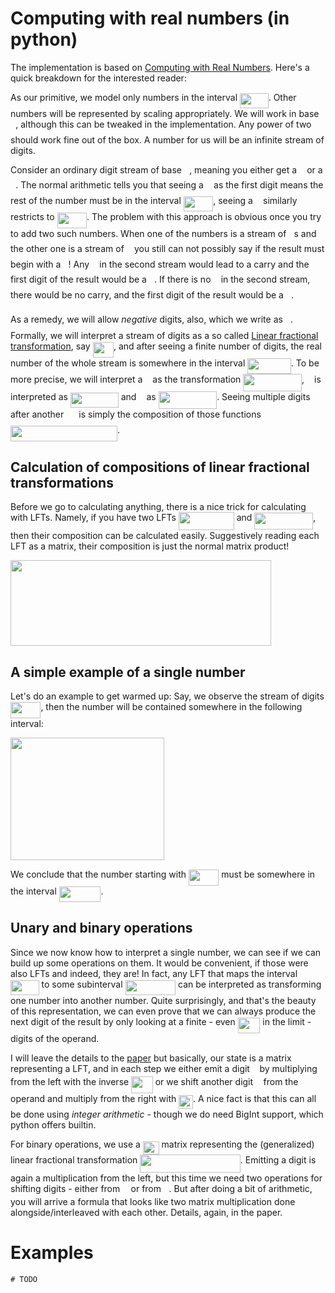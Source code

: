 # Computing with real numbers (in python)

The implementation is based on [Computing with Real Numbers][1]. Here's a quick breakdown for
the interested reader:

As our primitive, we model only numbers in the interval <img src="/svgs/43ca5ad9e1f094a31392f860ef481e5c.svg" align=middle width=45.66218414999998pt height=24.65753399999998pt/>. Other numbers will be represented
by scaling appropriately. We will work in base <img src="/svgs/76c5792347bb90ef71cfbace628572cf.svg" align=middle width=8.219209349999991pt height=21.18721440000001pt/>, although this can be tweaked in the implementation.
Any power of two should work fine out of the box. A number for us will be an infinite stream of digits.

Consider an ordinary digit stream of base <img src="/svgs/76c5792347bb90ef71cfbace628572cf.svg" align=middle width=8.219209349999991pt height=21.18721440000001pt/>, meaning you either get a <img src="/svgs/29632a9bf827ce0200454dd32fc3be82.svg" align=middle width=8.219209349999991pt height=21.18721440000001pt/> or a <img src="/svgs/034d0a6be0424bffe9a6e7ac9236c0f5.svg" align=middle width=8.219209349999991pt height=21.18721440000001pt/>. The normal arithmetic
tells you that seeing a <img src="/svgs/29632a9bf827ce0200454dd32fc3be82.svg" align=middle width=8.219209349999991pt height=21.18721440000001pt/> as the first digit means the rest of the number must be in the interval <img src="/svgs/616b42c56c829ade05e78d7e21bbd101.svg" align=middle width=47.48867639999999pt height=24.65753399999998pt/>,
seeing a <img src="/svgs/034d0a6be0424bffe9a6e7ac9236c0f5.svg" align=middle width=8.219209349999991pt height=21.18721440000001pt/> similarly restricts to <img src="/svgs/c3b36e706022f485d4e484b9889bf969.svg" align=middle width=47.48867639999999pt height=24.65753399999998pt/>. The problem with this approach is obvious once you try
to add two such numbers. When one of the numbers is a stream of <img src="/svgs/034d0a6be0424bffe9a6e7ac9236c0f5.svg" align=middle width=8.219209349999991pt height=21.18721440000001pt/>s and the other one is a stream of <img src="/svgs/29632a9bf827ce0200454dd32fc3be82.svg" align=middle width=8.219209349999991pt height=21.18721440000001pt/> you
still can not possibly say if the result must begin with a <img src="/svgs/034d0a6be0424bffe9a6e7ac9236c0f5.svg" align=middle width=8.219209349999991pt height=21.18721440000001pt/>! Any <img src="/svgs/034d0a6be0424bffe9a6e7ac9236c0f5.svg" align=middle width=8.219209349999991pt height=21.18721440000001pt/> in the second stream would lead to
a carry and the first digit of the result would be a <img src="/svgs/034d0a6be0424bffe9a6e7ac9236c0f5.svg" align=middle width=8.219209349999991pt height=21.18721440000001pt/>. If there is no <img src="/svgs/034d0a6be0424bffe9a6e7ac9236c0f5.svg" align=middle width=8.219209349999991pt height=21.18721440000001pt/> in the second stream, there would be
no carry, and the first digit of the result would be a <img src="/svgs/29632a9bf827ce0200454dd32fc3be82.svg" align=middle width=8.219209349999991pt height=21.18721440000001pt/>.

As a remedy, we will allow *negative* digits, also, which we write as <img src="/svgs/6c1a1040199f9f849926e89ad86ae1ec.svg" align=middle width=8.219209349999991pt height=25.698634500000015pt/>.
Formally, we will interpret a stream of digits as a so called [Linear fractional transformation][2], say <img src="/svgs/bc8afb5802dbe3a960f6436ffa035ed4.svg" align=middle width=33.36766454999999pt height=24.65753399999998pt/>,
and after seeing a finite number of digits, the real number of the whole stream is somewhere in the interval
<img src="/svgs/3e1572360e205694afb6ed150ea65c6f.svg" align=middle width=69.63485924999999pt height=24.65753399999998pt/>. To be more precise, we will interpret a <img src="/svgs/6c1a1040199f9f849926e89ad86ae1ec.svg" align=middle width=8.219209349999991pt height=25.698634500000015pt/> as the transformation
<img src="/svgs/334ca11295fd8292f5d77245cadfe4e1.svg" align=middle width=93.67356405pt height=27.77565449999998pt/>, <img src="/svgs/29632a9bf827ce0200454dd32fc3be82.svg" align=middle width=8.219209349999991pt height=21.18721440000001pt/> is interpreted as <img src="/svgs/63386a56e9b7ec91d93476d499ac9fa0.svg" align=middle width=76.84699604999999pt height=24.65753399999998pt/> and <img src="/svgs/034d0a6be0424bffe9a6e7ac9236c0f5.svg" align=middle width=8.219209349999991pt height=21.18721440000001pt/> as <img src="/svgs/79f73098b6ce10ef15968e9fd1fea95b.svg" align=middle width=93.49091729999999pt height=27.77565449999998pt/>.
Seeing multiple digits after another <img src="/svgs/465a8cd3ee4c5ce3061192c40af6d51a.svg" align=middle width=16.21010159999999pt height=22.831056599999986pt/> is simply the composition of those functions <img src="/svgs/53488d47e9e0293853a58024ba7f1d4a.svg" align=middle width=171.05712194999998pt height=24.65753399999998pt/>.

## Calculation of compositions of linear fractional transformations

Before we go to calculating anything, there is a nice trick for calculating with LFTs. Namely, if you have
two LFTs <img src="/svgs/a9fb980bcf6736e1a873e92f843b3406.svg" align=middle width=88.85641379999998pt height=28.92634470000001pt/> and <img src="/svgs/946943a34d16d2a06800f2b30b33d440.svg" align=middle width=93.80870564999998pt height=27.19121129999998pt/>, then their composition can be calculated
easily. Suggestively reading each LFT as a matrix, their composition is just the normal matrix product!

<p><img src="/svgs/4557afcd1ff1bdfa12f19524b215141e.svg" align=middle width=416.69056605pt height=137.07763245pt/></p>

## A simple example of a single number

Let's do an example to get warmed up: Say, we observe the stream of digits <img src="/svgs/33f8b266959943cc51a80d090e114655.svg" align=middle width=48.40183589999999pt height=25.698634500000015pt/>, then the number will
be contained somewhere in the following interval:

<p><img src="/svgs/beb1d1765adfc79b4ea6b61393487603.svg" align=middle width=246.01606259999997pt height=195.89433269999998pt/></p>

We conclude that the number starting with <img src="/svgs/33f8b266959943cc51a80d090e114655.svg" align=middle width=48.40183589999999pt height=25.698634500000015pt/> must be somewhere in the interval <img src="/svgs/3e35ff747f4b85f4e398f985fd756aa0.svg" align=middle width=66.66682604999998pt height=24.65753399999998pt/>.

## Unary and binary operations

Since we now know how to interpret a single number, we can see if we can build up some operations on them. It would
be convenient, if those were also LFTs and indeed, they are! In fact, any LFT that maps the interval <img src="/svgs/43ca5ad9e1f094a31392f860ef481e5c.svg" align=middle width=45.66218414999998pt height=24.65753399999998pt/>
to some subinterval <img src="/svgs/9b0b7334753ccadbe1f9494f91e457ba.svg" align=middle width=80.59575314999998pt height=24.65753399999998pt/> can be interpreted as transforming one number into another number. Quite
surprisingly, and that's the beauty of this representation, we can even prove that we can always produce the next
digit of the result by only looking at a finite - even <img src="/svgs/1f08ccc9cd7309ba1e756c3d9345ad9f.svg" align=middle width=35.64773519999999pt height=24.65753399999998pt/> in the limit - digits of the operand.

I will leave the details to the [paper][1] but basically, our state is a matrix representing a LFT, and in each step
we either emit a digit <img src="/svgs/8cd34385ed61aca950a6b06d09fb50ac.svg" align=middle width=7.654137149999991pt height=14.15524440000002pt/> by multiplying from the left with the inverse <img src="/svgs/b36f150c18d3afade293a22dff116fba.svg" align=middle width=34.56628394999999pt height=26.76175259999998pt/> or we shift another digit <img src="/svgs/2103f85b8b1477f430fc407cad462224.svg" align=middle width=8.55596444999999pt height=22.831056599999986pt/>
from the operand and multiply from the right with <img src="/svgs/e4a4ace2d727b81133d571213c643be9.svg" align=middle width=22.79059199999999pt height=22.465723500000017pt/>. A nice fact is that this can all be done using
*integer arithmetic* - though we do need BigInt support, which python offers builtin.

For binary operations, we use a <img src="/svgs/68dfa78cbdac03942b1b75f702cf488b.svg" align=middle width=25.833406499999988pt height=21.18721440000001pt/> matrix representing the (generalized) linear fractional transformation
<img src="/svgs/64b0b9ff48758b60067ed39eb429e54d.svg" align=middle width=160.57486335pt height=28.913154600000016pt/>. Emitting a digit is again a multiplication from the
left, but this time we need two operations for shifting digits - either from <img src="/svgs/332cc365a4987aacce0ead01b8bdcc0b.svg" align=middle width=9.39498779999999pt height=14.15524440000002pt/> or from <img src="/svgs/deceeaf6940a8c7a5a02373728002b0f.svg" align=middle width=8.649225749999989pt height=14.15524440000002pt/>. But after doing a bit
of arithmetic, you will arrive a formula that looks like two matrix multiplication done alongside/interleaved with
each other. Details, again, in the paper.

# Examples

```
# TODO
```

[1]: https://doi.org/10.1007/3-540-45699-6_5
[2]: https://en.wikipedia.org/wiki/Linear_fractional_transformation
